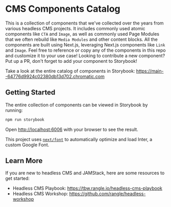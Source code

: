 # CMS Components Catalog

This is a collection of components that we've collected over the years from various headless CMS projects. It includes commonly used atomic components like `CTA` and `Image`, as well as commonly used Page Modules that we often rebuild like `Media Modules` and other content blocks. All the components are built using Next.js, leveraging Next.js components like `Link` and `Image`. Feel free to reference or copy any of the components in this repo and customize it to your use case! Looking to contribute a new component? Put up a PR, don't forget to add your component to Storybook!

Take a look at the entire catalog of components in Storybook: https://main--64776d9924c02380db13d702.chromatic.com

## Getting Started

The entire collection of components can be viewed in Storybook by running:

```bash
npm run storybook
```

Open [http://localhost:6006](http://localhost:6006) with your browser to see the result.

This project uses [`next/font`](https://nextjs.org/docs/basic-features/font-optimization) to automatically optimize and load Inter, a custom Google Font.

## Learn More

If you are new to headless CMS and JAMStack, here are some resources to get started:

- Headless CMS Playbook: https://tbw.rangle.io/headless-cms-playbook
- Headless CMS Workshop: https://github.com/rangle/headless-workshop
